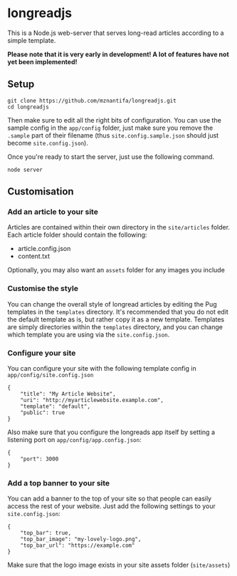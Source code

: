 # longreadjs
This is a Node.js web-server that serves long-read articles according to a simple template.

**Please note that it is very early in development! A lot of features have not yet been implemented!**

## Setup
```
git clone https://github.com/mznantifa/longreadjs.git
cd longreadjs
```
Then make sure to edit all the right bits of configuration. You can use the sample config in the `app/config` folder, just make sure you remove the `.sample` part of their filename (thus `site.config.sample.json` should just become `site.config.json`).

Once you're ready to start the server, just use the following command.
```
node server
```

## Customisation

### Add an article to your site
Articles are contained within their own directory in the `site/articles` folder. Each article folder should contain the following:
* article.config.json
* content.txt

Optionally, you may also want an `assets` folder for any images you include

### Customise the style
You can change the overall style of longread articles by editing the Pug templates in the `templates` directory. It's recommended that you do not edit the default template as is, but rather copy it as a new template. Templates are simply directories within the `templates` directory, and you can change which template you are using via the `site.config.json`.

### Configure your site
You can configure your site with the following template config in `app/config/site.config.json`
```
{
    "title": "My Article Website",
    "uri": "http://myarticlewebsite.example.com",
    "template": "default",
    "public": true
}
```
Also make sure that you configure the longreads app itself by setting a listening port on `app/config/app.config.json`:
```
{
    "port": 3000
}
```

### Add a top banner to your site
You can add a banner to the top of your site so that people can easily access the rest of your website. Just add the following settings to your `site.config.json`:
```
{
    "top_bar": true,
    "top_bar_image": "my-lovely-logo.png",
    "top_bar_url": "https://example.com"
}
```
Make sure that the logo image exists in your site assets folder (`site/assets`)